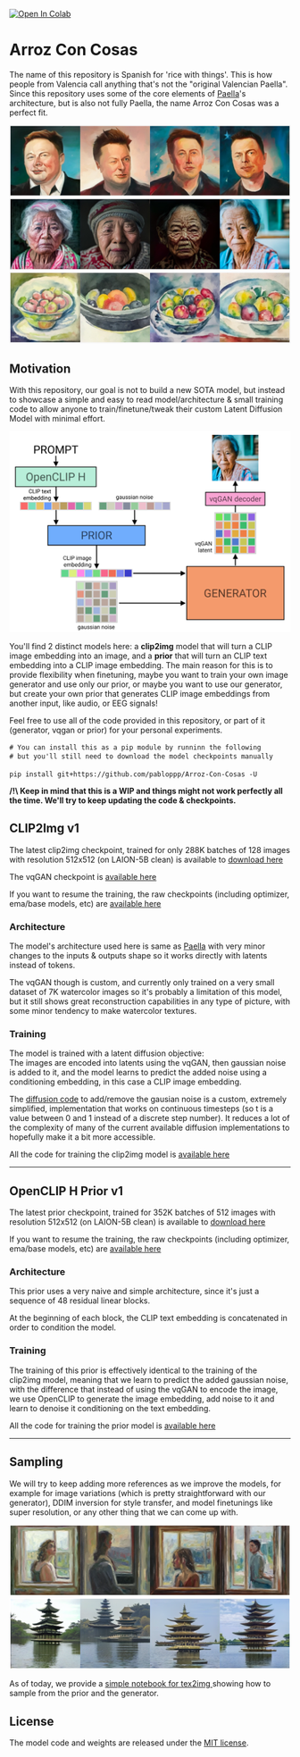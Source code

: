 [![Open In Colab](https://colab.research.google.com/assets/colab-badge.svg)](https://colab.research.google.com/drive/1LLMH3RdhCNjFdN4SBDmY2ozMvp5nnR0U?usp=sharing)

# Arroz Con Cosas
The name of this repository is Spanish for 'rice with things'. This is how people from Valencia call anything that's not the "original Valencian Paella". 
Since this repository uses some of the core elements of [Paella](https://github.com/dome272/Paella/blob/main/modules.py)'s architecture, but is also not fully Paella, the name Arroz Con Cosas was a perfect fit.

![](figures/elon_300k_steps.png)
![](figures/old_lady_300k_steps.png)
![](figures/watercolor_bowl.png)

## Motivation
With this repository, our goal is not to build a new SOTA model, but instead to showcase a simple and easy to read model/architecture & small training code to allow anyone to train/finetune/tweak their custom Latent Diffusion Model with minimal effort. 

![](figures/sampling.png)

You'll find 2 distinct models here: a **clip2img** model that will turn a CLIP image embedding into an image, and a **prior** that will turn an CLIP text embedding into a CLIP image embedding. The main reason for this is to provide flexibility when finetuning, maybe you want to train your own image generator and use only our prior, or maybe you want to use our generator, but create your own prior that generates CLIP image embeddings from another input, like audio, or EEG signals! 

Feel free to use all of the code provided in this repository, or part of it (generator, vqgan or prior) for your personal experiments.

```
# You can install this as a pip module by runninn the following
# but you'll still need to download the model checkpoints manually

pip install git+https://github.com/pabloppp/Arroz-Con-Cosas -U

```

**/!\ Keep in mind that this is a WIP and things might not work perfectly all the time. We'll try to keep updating the code & checkpoints.**


## CLIP2Img v1

The latest clip2img checkpoint, trained for only 288K batches of 128 images with resolution 512x512 (on LAION-5B clean) is available to [download  here](https://drive.google.com/file/d/1-9Hm3n-I6H1ekKsF-_hGtQInXXPZGd3o/view?usp=share_link)

The vqGAN checkpoint is [available here](https://drive.google.com/file/d/1G3CR0uZ7NdmE4Zj7oxg50KPwuZcq-wzB/view?usp=share_link)

If you want to resume the training, the raw checkpoints (including optimizer, ema/base models, etc) are [available here](https://drive.google.com/drive/folders/18-3pXyszuZrRmvYvxXB3jjIDalZwTFni?usp=share_link)

### Architecture

The model's architecture used here is same as [Paella](https://github.com/dome272/Paella/blob/main/modules.py) with very minor changes to the inputs & outputs shape so it works directly with latents instead of tokens.

The vqGAN though is custom, and currently only trained on a very small dataset of 7K watercolor images so it's probably a limitation of this model, but it still shows great reconstruction capabilities in any type of picture, with some minor tendency to make watercolor textures.

### Training

The model is trained with a latent diffusion objective:  
The images are encoded into latents using the vqGAN, then gaussian noise is added to it, and the model learns to predict the added noise using a conditioning embedding, in this case a CLIP image embedding.

The [diffusion code](arroz/diffusion.py) to add/remove the gausian noise is a custom, extremely simplified, implementation that works on continuous timesteps (so t is a value between 0 and 1 instead of a discrete step number). It reduces a lot of the complexity of many of the current available diffusion implementations to hopefully make it a bit more accessible.

All the code for training the clip2img model is [available here](scripts/train_v1.py)

<hr>

## OpenCLIP H Prior v1

The latest prior checkpoint, trained for 352K batches of 512 images with resolution 512x512 (on LAION-5B clean) is available to [download here](https://drive.google.com/file/d/1-BEpLF9XCh9CE80rvtXdsSdu5YO9FQan/view?usp=share_link)

If you want to resume the training, the raw checkpoints (including optimizer, ema/base models, etc) are [available here](https://drive.google.com/drive/folders/18-3pXyszuZrRmvYvxXB3jjIDalZwTFni?usp=share_link)

### Architecture

This prior uses a very naive and simple architecture, since it's just a sequence of 48 residual linear blocks.

At the beginning of each block, the CLIP text embedding is concatenated in order to condition the model. 

### Training

The training of this prior is effectively identical to the training of the clip2img model, meaning that we learn to predict the added gaussian noise, with the difference that instead of using the vqGAN to encode the image, we use OpenCLIP to generate the image embedding, add noise to it and learn to denoise it conditioning on the text embedding.

All the code for training the prior model is [available here](scripts/train_prior_v1.py)

<hr>

## Sampling

We will try to keep adding more references as we improve the models, for example for image variations (which is pretty straightforward with our generator), DDIM inversion for style transfer, and model finetunings like super resolution, or any other thing that we can come up with.

![](figures/window.png)
![](figures/pagoda.png)

As of today, we provide a [simple notebook for tex2img ](example_text2img.ipynb) showing how to sample from the prior and the generator.

## License
The model code and weights are released under the [MIT license](LICENSE).
